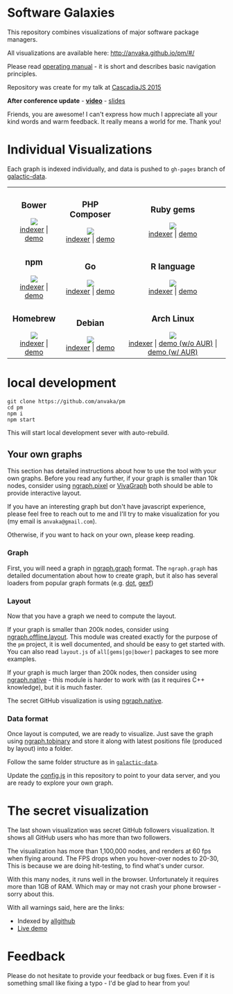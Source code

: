 # Software Galaxies

This repository combines visualizations of major software package managers.

All visualizations are available here: http://anvaka.github.io/pm/#/

Please read [operating manual](https://github.com/anvaka/pm/tree/master/about#software-galaxies-documentation) -
it is short and describes basic navigation principles.

Repository was create for my talk at [CascadiaJS 2015](http://2015.cascadiajs.com/browser/)

**After conference update** - [**video**](https://www.youtube.com/watch?v=vZ6Yhlxv7Os) -
[slides](http://anvaka.github.io/talks/cascadia2015/#/)

Friends, you are awesome! I can't express how much I appreciate all your
kind words and warm feedback. It really means a world for me. Thank you!

# Individual Visualizations

Each graph is indexed individually, and data is pushed to `gh-pages` branch
of [galactic-data](https://github.com/anvaka/galactic-data).

<table>
  <tbody>
    <tr>
      <td align="center">
        <h3>Bower</h3>
        <a href="http://anvaka.github.io/pm/#/galaxy/bower?l=1">
          <img src="https://raw.githubusercontent.com/wiki/anvaka/pm/images/bower_fly_first.png">
        </a><br />
        <a href="https://github.com/anvaka/allbower">indexer</a> | 
        <a href="http://anvaka.github.io/pm/#/galaxy/bower?l=1">demo</a>
      </td>
      <td align="center">
        <h3>PHP Composer</h3>
        <a href="http://anvaka.github.io/pm/#/galaxy/composer?l=1">
          <img src="https://raw.githubusercontent.com/wiki/anvaka/pm/images/composer_fly_first.png">
        </a><br />
        <a href="https://github.com/anvaka/allcomposer">indexer</a> | 
        <a href="http://anvaka.github.io/pm/#/galaxy/composer?l=1">demo</a>
      </td>
      <td align="center">
        <h3>Ruby gems</h3>
        <a href="http://anvaka.github.io/pm/#/galaxy/rubygems?l=1">
          <img src="https://raw.githubusercontent.com/wiki/anvaka/pm/images/ruby_fly_first.png">
        </a><br />
        <a href="https://github.com/anvaka/allgems">indexer</a> | 
        <a href="http://anvaka.github.io/pm/#/galaxy/rubygems?l=1">demo</a>
      </td>
    </tr>
    <tr>
      <td align="center">
        <h3>npm</h3>
        <a href="http://anvaka.github.io/pm/#/galaxy/npm?l=1">
          <img src="https://raw.githubusercontent.com/wiki/anvaka/pm/images/npm_fly_first.png">
        </a><br />
        <a href="https://github.com/anvaka/allnpm">indexer</a> | 
        <a href="http://anvaka.github.io/pm/#/galaxy/npm?l=1">demo</a>
      </td>
      <td align="center">
        <h3>Go</h3>
        <a href="http://anvaka.github.io/pm/#/galaxy/gosearch?l=1">
          <img src="https://raw.githubusercontent.com/wiki/anvaka/pm/images/go_fly_first.png">
        </a><br />        
        <a href="https://github.com/anvaka/allgo">indexer</a> | 
        <a href="http://anvaka.github.io/pm/#/galaxy/gosearch?l=1">demo</a>
      </td>
      <td align="center">
        <h3>R language</h3>
        <a href="http://anvaka.github.io/pm/#/galaxy/cran?cx=-2482&cy=-5685&cz=-291&lx=0.2264&ly=-0.6790&lz=0.4330&lw=0.5480&ml=200&s=2.75&l=1">
          <img src="https://raw.githubusercontent.com/wiki/anvaka/pm/images/cran_fly_first.png">
        </a><br />
        <a href="https://github.com/anvaka/allcran">indexer</a> | 
        <a href="http://anvaka.github.io/pm/#/galaxy/cran?cx=-2482&cy=-5685&cz=-291&lx=0.2264&ly=-0.6790&lz=0.4330&lw=0.5480&ml=200&s=2.75&l=1">demo</a>
      </td>
    </tr>
    <tr>
      <td align="center">
        <h3>Homebrew</h3>
        <a href="https://anvaka.github.io/pm/#/galaxy/brew?cx=-803&cy=-3622&cz=-1640&lx=0.3774&ly=-0.7360&lz=0.4338&lw=0.3573&ml=200&s=2.75&l=1">
          <img src="https://raw.githubusercontent.com/wiki/anvaka/pm/images/brew_fly_first.png">
        </a><br />
        <a href="https://github.com/anvaka/allbrew">indexer</a> | 
        <a href="https://anvaka.github.io/pm/#/galaxy/brew?cx=-803&cy=-3622&cz=-1640&lx=0.3774&ly=-0.7360&lz=0.4338&lw=0.3573&ml=200&s=2.75&l=1">demo</a>
      </td>
      <td align="center">
        <h3>Debian</h3>
        <a href="https://anvaka.github.io/pm/#/galaxy/debian?cx=-201&cy=-6170&cz=-6841&lx=0.5676&ly=-0.7456&lz=0.2400&lw=0.2536&ml=150&s=1.75&l=1">
          <img src="https://raw.githubusercontent.com/wiki/anvaka/pm/images/debian_fly_first.png">
        </a><br />
        <a href="https://github.com/anvaka/alldebian">indexer</a> | 
        <a href="https://anvaka.github.io/pm/#/galaxy/debian?cx=-201&cy=-6170&cz=-6841&lx=0.5676&ly=-0.7456&lz=0.2400&lw=0.2536&ml=150&s=1.75&l=1">demo</a>
      </td>
      <td align="center">
        <h3>Arch Linux</h3>
        <a href="https://anvaka.github.io/pm/#/galaxy/arch?cx=870&cy=-3968&cz=-2010&lx=0.7695&ly=-0.3554&lz=0.3109&lw=0.4299&ml=150&s=1.75&l=1&v=no-aur">
          <img src="https://raw.githubusercontent.com/wiki/anvaka/pm/images/archlinux_fly_first.png">
        </a><br />
        <a href="https://github.com/phiresky/crawl-arch">indexer</a> | 
        <a href="https://anvaka.github.io/pm/#/galaxy/arch?cx=870&cy=-3968&cz=-2010&lx=0.7695&ly=-0.3554&lz=0.3109&lw=0.4299&ml=150&s=1.75&l=1&v=no-aur">demo (w/o AUR)</a> |
        <a href="https://anvaka.github.io/pm/#/galaxy/arch?cx=2655&cy=859&cz=7898&lx=0.2160&ly=0.0620&lz=0.8560&lw=0.4656&ml=150&s=1.75&l=1&v=including-aur">demo (w/ AUR)</a>
      </td>
    </tr>
  </tbody>
</table>

# local development

```
git clone https://github.com/anvaka/pm
cd pm
npm i
npm start
```

This will start local development sever with auto-rebuild.

## Your own graphs

This section has detailed instructions about how to use the tool
with your own graphs. Before you read any further, if your graph
is smaller than 10k nodes, consider using [ngraph.pixel](https://github.com/anvaka/ngraph.pixel)
or [VivaGraph](https://github.com/anvaka/VivaGraphJS) both should
be able to provide interactive layout.

If you have an interesting graph but don't have javascript experience,
please feel free to reach out to me and I'll try to make visualization
for you (my email is `anvaka@gmail.com`).

Otherwise, if you want to hack on your own, please keep reading.

### Graph

First, you will need a graph in [ngraph.graph](https://github.com/anvaka/ngraph.graph)
format. The `ngraph.graph` has detailed documentation about how to create graph,
but it also has several loaders from popular graph formats (e.g. [dot](https://github.com/anvaka/ngraph.fromdot),
[gexf](https://github.com/anvaka/ngraph.gexf))

### Layout

Now that you have a graph we need to compute the layout.

If your graph is smaller than 200k nodes, consider using [ngraph.offline.layout](https://github.com/anvaka/ngraph.offline.layout). This module was
created exactly for the purpose of the `pm` project, it is well documented, and
should be easy to get started with. You can also read `layout.js` of `all[gems|go|bower]`
packages to see more examples.

If your graph is much larger than 200k nodes, then consider using
[ngraph.native](https://github.com/anvaka/ngraph.native) - this module
is harder to work with (as it requires C++ knowledge), but it is much
faster.

The secret GitHub visualization is using [ngraph.native](https://github.com/anvaka/ngraph.native).

### Data format

Once layout is computed, we are ready to visualize. Just save the graph using
[ngraph.tobinary](https://github.com/anvaka/ngraph.tobinary#ngraphtobinary)
and store it along with latest positions file (produced by layout) into a folder.

Follow the same folder structure as in [`galactic-data`](https://github.com/anvaka/galactic-data/tree/gh-pages/npm).

Update the [config.js](https://github.com/anvaka/pm/blob/master/src/config.js) in
this repository to point to your data server, and you are ready to explore
your own graph.

# The secret visualization

The last shown visualization was secret GitHub followers visualization.
It shows all GitHub users who has more than two followers.

The visualization has more than 1,100,000 nodes, and renders
at 60 fps when flying around. The FPS drops when you hover-over
nodes to 20-30, This is because we are doing hit-testing,
to find what's under cursor.

With this many nodes, it runs well in the browser. Unfortunately
it requires more than 1GB of RAM. Which may or may not crash
your phone browser - sorry about this.

With all warnings said, here are the links:
* Indexed by [allgithub](https://github.com/anvaka/allgithub)
* [Live demo](http://anvaka.github.io/pm/#/galaxy/github?l=1)

# Feedback

Please do not hesitate to provide your feedback or bug fixes.
Even if it is something small like fixing a typo - I'd be glad to
hear from you!

